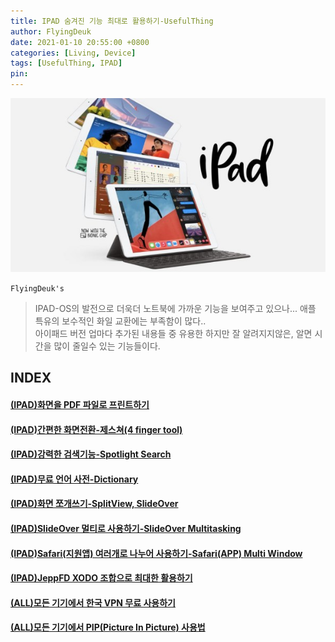 ```yaml
---
title: IPAD 숨겨진 기능 최대로 활용하기-UsefulThing
author: FlyingDeuk
date: 2021-01-10 20:55:00 +0800
categories: [Living, Device]
tags: [UsefulThing, IPAD]
pin:
---
```

![ipad](/img/living/ipad/ipad.jpg)

`FlyingDeuk's`
> IPAD-OS의 발전으로 더욱더 노트북에 가까운 기능을 보여주고 있으나... 애플 특유의 보수적인 화일 교환에는 부족함이 많다.. <br>
아이패드 버전 업마다 추가된 내용들 중 유용한 하지만 잘 알려지지않은, 알면 시간을 많이 줄일수 있는 기능들이다. <br>

## INDEX

#### [(IPAD)화면을 PDF 파일로 프린트하기](/posts/IpadPdf/)

#### [(IPAD)간편한 화면전환-제스쳐(4 finger tool)](/posts/Ipad4fing/)

#### [(IPAD)강력한 검색기능-Spotlight Search](/posts/IpadSpot/)

#### [(IPAD)무료 언어 사전-Dictionary](/posts/IpadDict/)

#### [(IPAD)화면 쪼개쓰기-SplitView, SlideOver](/posts/IpadView/)

#### [(IPAD)SlideOver 멀티로 사용하기-SlideOver Multitasking](/posts/slideover/)

#### [(IPAD)Safari(지원앱) 여러개로 나누어 사용하기-Safari(APP) Multi Window](/posts/window/)

#### [(IPAD)JeppFD XODO 조합으로 최대한 활용하기](/posts/JeppFD/)


#### [(ALL)모든 기기에서 한국 VPN 무료 사용하기](/posts/UsingVPN/)

#### [(ALL)모든 기기에서 PIP(Picture In Picture) 사용법](/posts/PIP/)
